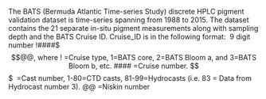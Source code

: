 The BATS (Bermuda Atlantic Time-series Study) discrete HPLC pigment validation dataset is time-series spanning from 1988 to 2015. The dataset contains the 21 separate in-situ pigment measurements along with sampling depth and the BATS Cruise ID. Cruise_ID is in the following format:  9 digit number !####$$$@@, where !  =Cruise type, 1=BATS core, 2=BATS Bloom a, and 3=BATS Bloom b, etc. #### =Cruise number. $$$  =Cast number, 1-80=CTD casts, 81-99=Hydrocasts (i.e. 83 = Data from Hydrocast number 3). @@ =Niskin number
